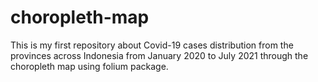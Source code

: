 # choropleth-map
This is my first repository about Covid-19 cases distribution from the provinces across Indonesia from January 2020 to July 2021 through the choropleth map using folium package. 
